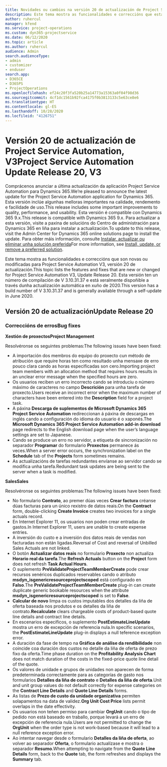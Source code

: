 ```yaml
---
title: Novidades ou cambios na versión 20 de actualización de Project Service Automation, V3
description: Este tema mostra as funcionalidades e correccións que están dispoñibles la versión 20 de actualización de Project Service Automation, V3
author: ruhercul
manager: kfend
ms.service: project-operations
ms.custom: dyn365-projectservice
ms.date: 06/12/2020
ms.topic: article
ms.author: ruhercul
audience: Admin
search.audienceType:
- admin
- customizer
- enduser
search.app:
- D365CE
- D365PS
- ProjectOperations
ms.openlocfilehash: ef24c20f3fa520b25a14773a15363a0f04f98d36
ms.sourcegitcommit: 4cf1dc1561b92fca4175f0b3813133c5e63ce8e6
ms.translationtype: HT
ms.contentlocale: gl-ES
ms.lasthandoff: 10/28/2020
ms.locfileid: "4126751"
---
```

# <a name="project-service-automation-update-release-20-v3"></a><span data-ttu-id="ef2e2-103">Versión 20 de actualización de Project Service Automation, V3</span><span class="sxs-lookup"><span data-stu-id="ef2e2-103">Project Service Automation Update Release 20, V3</span></span>

<span data-ttu-id="ef2e2-104">Comprácenos anunciar a última actualización da aplicación Project Service Automation para Dynamics 365.</span><span class="sxs-lookup"><span data-stu-id="ef2e2-104">We’re pleased to announce the latest update for the Project Service Automation application for Dynamics 365.</span></span> <span data-ttu-id="ef2e2-105">Esta versión inclúe algunhas melloras importantes na calidade, rendemento e facilidade de uso.</span><span class="sxs-lookup"><span data-stu-id="ef2e2-105">This release includes some important improvements to quality, performance, and usability.</span></span> <span data-ttu-id="ef2e2-106">Esta versión é compatible con Dynamics 365 9.x.</span><span class="sxs-lookup"><span data-stu-id="ef2e2-106">This release is compatible with Dynamics 365 9.x.</span></span> <span data-ttu-id="ef2e2-107">Para actualizar a esta versión, visite a paxina de solucións do Centro de administración para Dynamics 365 en liña para instalar a actualización.</span><span class="sxs-lookup"><span data-stu-id="ef2e2-107">To update to this release, visit the Admin Center for Dynamics 365 online solutions page to install the update.</span></span> <span data-ttu-id="ef2e2-108">Para obter máis información, consulte [Instalar, actualizar ou eliminar unha solución preferida](https://docs.microsoft.com/power-platform/admin/install-remove-preferred-solution)</span><span class="sxs-lookup"><span data-stu-id="ef2e2-108">For more information, see [Install, update, or remove a preferred solution](https://docs.microsoft.com/power-platform/admin/install-remove-preferred-solution).</span></span>

<span data-ttu-id="ef2e2-109">Este tema mostra as funcionalidades e correccións que son novas ou modificadas para Project Service Automation V3, versión 20 de actualización.</span><span class="sxs-lookup"><span data-stu-id="ef2e2-109">This topic lists the features and fixes that are new or changed for Project Service Automation V3, Update Release 20.</span></span> <span data-ttu-id="ef2e2-110">Esta versión ten un número de compilación de V 3.10.31.37 e está xeralmente dispoñible a través dunha actualización automática en xuño de 2020.</span><span class="sxs-lookup"><span data-stu-id="ef2e2-110">This version has a build number of V 3.10.31.37 and is generally available through a self-update in June 2020.</span></span>

## <a name="update-release-20"></a><span data-ttu-id="ef2e2-111">Versión 20 de actualización</span><span class="sxs-lookup"><span data-stu-id="ef2e2-111">Update Release 20</span></span>

### <a name="bug-fixes"></a><span data-ttu-id="ef2e2-112">Correccións de erros</span><span class="sxs-lookup"><span data-stu-id="ef2e2-112">Bug fixes</span></span>

<span data-ttu-id="ef2e2-113">**Xestión de proxectos**</span><span class="sxs-lookup"><span data-stu-id="ef2e2-113">**Project Management**</span></span>

<span data-ttu-id="ef2e2-114">Resolvéronse os seguintes problemas:</span><span class="sxs-lookup"><span data-stu-id="ef2e2-114">The following issues have been fixed:</span></span>

- <span data-ttu-id="ef2e2-115">A importación dos membros do equipo do proxecto cun método de atribución que require horas ten como resultado unha mensaxe de erro pouco clara cando as horas especificadas son cero.</span><span class="sxs-lookup"><span data-stu-id="ef2e2-115">Importing project team members with an allocation method that requires hours results in an unclear error message when the specified hours are zero.</span></span>
- <span data-ttu-id="ef2e2-116">Os usuarios reciben un erro incorrecto cando se introduciu o número máximo de caracteres no campo **Descrición** para unha tarefa de proxecto.</span><span class="sxs-lookup"><span data-stu-id="ef2e2-116">Users receive an incorrect error when the maximum number of characters have been entered into the **Description** field for a project task.</span></span>
- <span data-ttu-id="ef2e2-117">A páxina **Descarga de suplementos de Microsoft Dynamics 365 Project Service Automation** redireccionan á páxina de descargas en inglés cando a configuración do idioma do usuario é o xaponés.</span><span class="sxs-lookup"><span data-stu-id="ef2e2-117">The **Microsoft Dynamics 365 Project Service Automation add-in download** page redirects to the English download page when the user’s language settings are set to Japanese.</span></span>
- <span data-ttu-id="ef2e2-118">Cando se produce un erro no servidor, a etiqueta de sincronización no separador **Programar** do formulario **Proxectos** permanece ás veces.</span><span class="sxs-lookup"><span data-stu-id="ef2e2-118">When a server error occurs, the synchronization label on the **Schedule** tab of the **Projects** form sometimes remains.</span></span>
- <span data-ttu-id="ef2e2-119">As actualizacións de tarefas redundantes envíanse ao servidor cando se modifica unha tarefa.</span><span class="sxs-lookup"><span data-stu-id="ef2e2-119">Redundant task updates are being sent to the server when a task is modified.</span></span>

<span data-ttu-id="ef2e2-120">**Sales**</span><span class="sxs-lookup"><span data-stu-id="ef2e2-120">**Sales**</span></span>

<span data-ttu-id="ef2e2-121">Resolvéronse os seguintes problemas:</span><span class="sxs-lookup"><span data-stu-id="ef2e2-121">The following issues have been fixed:</span></span>

- <span data-ttu-id="ef2e2-122">No formulario **Contrato**, ao premer dúas veces **Crear factura** créanse dúas facturas para un único rexistro de datos reais.</span><span class="sxs-lookup"><span data-stu-id="ef2e2-122">On the **Contract** form, double-clicking **Create Invoice** creates two invoices for a single actuals record.</span></span>
- <span data-ttu-id="ef2e2-123">En Internet Explorer 11, os usuarios non poden crear entradas de gastos.</span><span class="sxs-lookup"><span data-stu-id="ef2e2-123">In Internet Explorer 11, users are unable to create expense entries.</span></span>
- <span data-ttu-id="ef2e2-124">A inversión do custo e a inversión dos datos reais de vendas non facturadas non están ligadas.</span><span class="sxs-lookup"><span data-stu-id="ef2e2-124">Reversal of Cost and reversal of Unbilled Sales Actuals are not linked.</span></span>
- <span data-ttu-id="ef2e2-125">O botón **Actualizar datos reais** no formulario **Proxecto** non actualiza **Horario real da tarefa**.</span><span class="sxs-lookup"><span data-stu-id="ef2e2-125">The **Refresh Actuals** button on the **Project** form does not refresh **Task Actual Hours**.</span></span>
- <span data-ttu-id="ef2e2-126">O suplemento **PreValidateProjectTeamMemberCreate** pode crear recursos xenéricos duplicados reservables cando o atributo **msdyn_isgenericresourceprojectscoped** está configurado en **Falso**.</span><span class="sxs-lookup"><span data-stu-id="ef2e2-126">The **PreValidateProjectTeamMemberCreate** plug-in can create duplicate generic bookable resources when the attribute **msdyn_isgenericresourceprojectscoped** is set to **False**.</span></span>
- <span data-ttu-id="ef2e2-127">**Calcular de novo** limpa os custos imputables dos detalles da liña de oferta baseada nos produtos e os detalles da liña de contrato.</span><span class="sxs-lookup"><span data-stu-id="ef2e2-127">**Recalculate** clears chargeable costs of product-based quote line details and contract line details.</span></span>
- <span data-ttu-id="ef2e2-128">En escenarios específicos, o suplemento **PostEstimateLineUpdate** mostra un erro de excepción de referencia nula.</span><span class="sxs-lookup"><span data-stu-id="ef2e2-128">In specific scenarios, the **PostEstimateLineUpdate** plug-in displays a null teference exception error.</span></span>
- <span data-ttu-id="ef2e2-129">A duración da fase de tempo na **Gráfica de análise da rendibilidade** non coincide coa duración dos custos no detalle da liña de oferta de prezo fixo da oferta.</span><span class="sxs-lookup"><span data-stu-id="ef2e2-129">Time phase duration on the **Profitability Analysis Chart** does not match duration of the costs in the fixed-price quote line detail of the quote.</span></span>
- <span data-ttu-id="ef2e2-130">Os valores de unidade e grupos de unidades non aparecen de forma predeterminada correctamente para as categorías de gasto nos formularios **Detalles da liña de contrato** e **Detalles da liña de oferta**.</span><span class="sxs-lookup"><span data-stu-id="ef2e2-130">Unit and unit group values do not default correctly for expense categories on the **Contract Line Details** and **Quote Line Details** forms.</span></span>
- <span data-ttu-id="ef2e2-131">As listas de **Prezo de custo da unidade organizativa** permiten solapamentos na data de validez.</span><span class="sxs-lookup"><span data-stu-id="ef2e2-131">**Org Unit Cost Price** lists permit overlaps in the date effectivity.</span></span>
- <span data-ttu-id="ef2e2-132">Os usuarios non teñen permiso para cambiar **OrgUnit** cando o tipo de pedido non está baseado en traballo, porque levará a un erro de excepción de referencia nula.</span><span class="sxs-lookup"><span data-stu-id="ef2e2-132">Users are not permitted to change the **OrgUnit** when the order type is not work-based because it will lead to a null reference exception error.</span></span>
- <span data-ttu-id="ef2e2-133">Ao intentar navegar desde o formulario **Detalles da liña de oferta**, ao volver ao separador **Oferta**, o formulario actualízase e mostra o separador **Resumo**.</span><span class="sxs-lookup"><span data-stu-id="ef2e2-133">When attempting to navigate from the **Quote Line Details** form, back to the **Quote** tab, the form refreshes and displays the **Summary** tab.</span></span>
